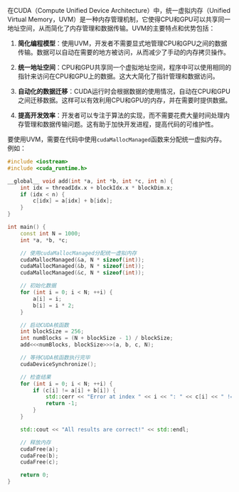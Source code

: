 在CUDA（Compute Unified Device Architecture）中，统一虚拟内存（Unified Virtual Memory，UVM）是一种内存管理机制，它使得CPU和GPU可以共享同一地址空间，从而简化了内存管理和数据传输。UVM的主要特点和优势包括：

1. **简化编程模型**：使用UVM，开发者不需要显式地管理CPU和GPU之间的数据传输。数据可以自动在需要的地方被访问，从而减少了手动的内存拷贝操作。

2. **统一地址空间**：CPU和GPU共享同一个虚拟地址空间，程序中可以使用相同的指针来访问在CPU和GPU上的数据。这大大简化了指针管理和数据访问。

3. **自动化的数据迁移**：CUDA运行时会根据数据的使用情况，自动在CPU和GPU之间迁移数据。这样可以有效利用CPU和GPU的内存，并在需要时提供数据。

4. **提高开发效率**：开发者可以专注于算法的实现，而不需要花费大量时间处理内存管理和数据传输问题。这有助于加快开发进程，提高代码的可维护性。

要使用UVM，需要在代码中使用`cudaMallocManaged`函数来分配统一虚拟内存。例如：

```cpp
#include <iostream>
#include <cuda_runtime.h>

__global__ void add(int *a, int *b, int *c, int n) {
    int idx = threadIdx.x + blockIdx.x * blockDim.x;
    if (idx < n) {
        c[idx] = a[idx] + b[idx];
    }
}

int main() {
    const int N = 1000;
    int *a, *b, *c;

    // 使用cudaMallocManaged分配统一虚拟内存
    cudaMallocManaged(&a, N * sizeof(int));
    cudaMallocManaged(&b, N * sizeof(int));
    cudaMallocManaged(&c, N * sizeof(int));

    // 初始化数据
    for (int i = 0; i < N; ++i) {
        a[i] = i;
        b[i] = i * 2;
    }

    // 启动CUDA核函数
    int blockSize = 256;
    int numBlocks = (N + blockSize - 1) / blockSize;
    add<<<numBlocks, blockSize>>>(a, b, c, N);

    // 等待CUDA核函数执行完毕
    cudaDeviceSynchronize();

    // 检查结果
    for (int i = 0; i < N; ++i) {
        if (c[i] != a[i] + b[i]) {
            std::cerr << "Error at index " << i << ": " << c[i] << " != " << a[i] + b[i] << std::endl;
            return -1;
        }
    }

    std::cout << "All results are correct!" << std::endl;

    // 释放内存
    cudaFree(a);
    cudaFree(b);
    cudaFree(c);

    return 0;
}
```

